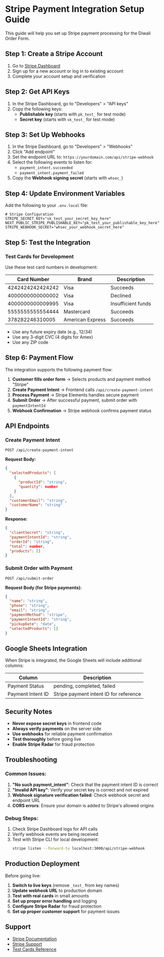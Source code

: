 # Stripe Payment Integration Setup Guide

This guide will help you set up Stripe payment processing for the Diwali Order Form.

## Step 1: Create a Stripe Account

1. Go to [Stripe Dashboard](https://dashboard.stripe.com/)
2. Sign up for a new account or log in to existing account
3. Complete your account setup and verification

## Step 2: Get API Keys

1. In the Stripe Dashboard, go to "Developers" > "API keys"
2. Copy the following keys:
   - **Publishable key** (starts with `pk_test_` for test mode)
   - **Secret key** (starts with `sk_test_` for test mode)

## Step 3: Set Up Webhooks

1. In the Stripe Dashboard, go to "Developers" > "Webhooks"
2. Click "Add endpoint"
3. Set the endpoint URL to: `https://yourdomain.com/api/stripe-webhook`
4. Select the following events to listen for:
   - `payment_intent.succeeded`
   - `payment_intent.payment_failed`
5. Copy the **Webhook signing secret** (starts with `whsec_`)

## Step 4: Update Environment Variables

Add the following to your `.env.local` file:

```env
# Stripe Configuration
STRIPE_SECRET_KEY="sk_test_your_secret_key_here"
NEXT_PUBLIC_STRIPE_PUBLISHABLE_KEY="pk_test_your_publishable_key_here"
STRIPE_WEBHOOK_SECRET="whsec_your_webhook_secret_here"
```

## Step 5: Test the Integration

### Test Cards for Development

Use these test card numbers in development:

| Card Number | Brand | Description |
|-------------|-------|-------------|
| 4242424242424242 | Visa | Succeeds |
| 4000000000000002 | Visa | Declined |
| 4000000000009995 | Visa | Insufficient funds |
| 5555555555554444 | Mastercard | Succeeds |
| 378282246310005 | American Express | Succeeds |

- Use any future expiry date (e.g., 12/34)
- Use any 3-digit CVC (4 digits for Amex)
- Use any ZIP code

## Step 6: Payment Flow

The integration supports the following payment flow:

1. **Customer fills order form** → Selects products and payment method "Stripe"
2. **Create Payment Intent** → Frontend calls `/api/create-payment-intent`
3. **Process Payment** → Stripe Elements handles secure payment
4. **Submit Order** → After successful payment, submit order with `paymentIntentId`
5. **Webhook Confirmation** → Stripe webhook confirms payment status

## API Endpoints

### Create Payment Intent
```
POST /api/create-payment-intent
```

**Request Body:**
```json
{
  "selectedProducts": [
    {
      "productId": "string",
      "quantity": number
    }
  ],
  "customerEmail": "string",
  "customerName": "string"
}
```

**Response:**
```json
{
  "clientSecret": "string",
  "paymentIntentId": "string",
  "orderId": "string",
  "total": number,
  "products": []
}
```

### Submit Order with Payment
```
POST /api/submit-order
```

**Request Body (for Stripe payments):**
```json
{
  "name": "string",
  "phone": "string",
  "email": "string",
  "paymentMethod": "stripe",
  "paymentIntentId": "string",
  "pickupDate": "date",
  "selectedProducts": []
}
```

## Google Sheets Integration

When Stripe is integrated, the Google Sheets will include additional columns:

| Column | Description |
|--------|-------------|
| Payment Status | pending, completed, failed |
| Payment Intent ID | Stripe payment intent ID for reference |

## Security Notes

- **Never expose secret keys** in frontend code
- **Always verify payments** on the server side
- **Use webhooks** for reliable payment confirmation
- **Test thoroughly** before going live
- **Enable Stripe Radar** for fraud protection

## Troubleshooting

### Common Issues:

1. **"No such payment_intent"**: Check that the payment intent ID is correct
2. **"Invalid API key"**: Verify your secret key is correct and not expired
3. **Webhook signature verification failed**: Check webhook secret and endpoint URL
4. **CORS errors**: Ensure your domain is added to Stripe's allowed origins

### Debug Steps:

1. Check Stripe Dashboard logs for API calls
2. Verify webhook events are being received
3. Test with Stripe CLI for local development:
   ```bash
   stripe listen --forward-to localhost:3000/api/stripe-webhook
   ```

## Production Deployment

Before going live:

1. **Switch to live keys** (remove `_test_` from key names)
2. **Update webhook URL** to production domain
3. **Test with real cards** in small amounts
4. **Set up proper error handling** and logging
5. **Configure Stripe Radar** for fraud protection
6. **Set up proper customer support** for payment issues

## Support

- [Stripe Documentation](https://stripe.com/docs)
- [Stripe Support](https://support.stripe.com/)
- [Test Cards Reference](https://stripe.com/docs/testing#cards)
